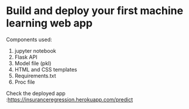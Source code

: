 # Build and deploy your first machine learning web app
Components used:
1. jupyter notebook
2. Flask API
3. Model file (pkl)
4. HTML and CSS templates
5. Requirements.txt
6. Proc file


Check the deployed app :https://insuranceregression.herokuapp.com/predict
